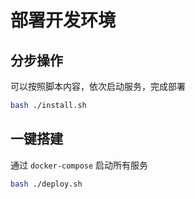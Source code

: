 # 部署开发环境

## 分步操作

可以按照脚本内容，依次启动服务，完成部署

```bash
bash ./install.sh
```

## 一键搭建

通过 `docker-compose` 启动所有服务

```bash
bash ./deploy.sh
```